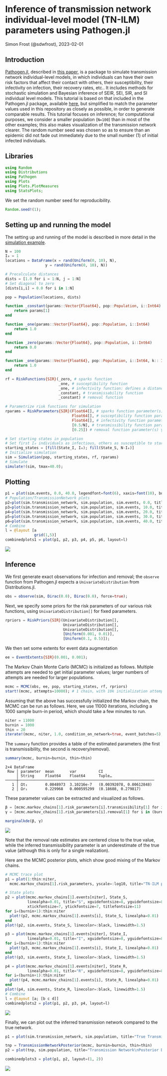 # Inference of transmission network individual-level model (TN-ILM) parameters using Pathogen.jl
Simon Frost (@sdwfrost), 2023-02-01

## Introduction

[Pathogen.jl](https://github.com/jangevaare/Pathogen.jl), described in [this paper](https://doi.org/10.18637/jss.v104.i04), is a package to simulate transmission network individual-level models, in which individuals can have their own risk factors that affect their contact with others, their susceptibility, their infectivity on infection, their recovery rates, etc.. It includes methods for stochastic simulation and Bayesian inference of SEIR, SEI, SIR, and SI individual level models. This tutorial is based on that included in the Pathogen.jl package, available [here](https://github.com/jangevaare/Pathogen.jl/blob/master/examples/SIR%20Simulation/SIR%20TN-ILM%20Simulation%20and%20Inference.ipynb), but simplified to match the parameter values used in this repository as closely as possible, in order to generate comparable results. This tutorial focuses on inference; for computational purposes, we consider a smaller population (`N=100`) than in most of the other examples; this also makes visualization of the transmission network clearer. The random number seed was chosen so as to ensure than an epidemic did not fade out immediately due to the small number (1) of initial infected individuals.

## Libraries

```julia
using Random
using Distributions
using Pathogen
using Plots
using Plots.PlotMeasures
using StatsPlots;
```




We set the random number seed for reproducibility.

```julia
Random.seed!(1);
```




## Setting up and running the model

The setting up and running of the model is described in more detail in the [simulation example](https://github.com/epirecipes/sir-julia/blob/master/markdown/sim_pathogen/sim_pathogen.md).

```julia
N = 100
I₀ = 1
locations = DataFrame(x = rand(Uniform(0, 10), N),
                  y = rand(Uniform(0, 10), N))

# Precalculate distances
dists = [1.0 for i = 1:N, j = 1:N]
# Set diagonal to zero
[dists[i,i] = 0.0 for i in 1:N]

pop = Population(locations, dists)

function _constant(params::Vector{Float64}, pop::Population, i::Int64)
    return params[1]
end

function _one(params::Vector{Float64}, pop::Population, i::Int64)
    return 1.0
end

function _zero(params::Vector{Float64}, pop::Population, i::Int64)
    return 0.0
end

function _one(params::Vector{Float64}, pop::Population, i::Int64, k:: Int64)
    return 1.0
end

rf = RiskFunctions{SIR}(_zero, # sparks function
                        _one, # susceptibility function
                        _one, # infectivity function: defines a distance
                        _constant, # transmissability function
                        _constant) # removal function

# Parametrize risk functions for simulation
rparams = RiskParameters{SIR}(Float64[], # sparks function parameter(s)
                              Float64[], # susceptibility function parameter(s)
                              Float64[], # infectivity function parameter(s)
                              [0.5/N], # transmissibility function parameter(s) βc/N
                              [0.25]) # removal function parameter(s) γ

# Set starting states in population
# Set first I₀ individuals as infectious, others as susceptible to start
starting_states = [fill(State_I, I₀); fill(State_S, N-I₀)]
# Initialize simulation
sim = Simulation(pop, starting_states, rf, rparams)
# Simulate
simulate!(sim, tmax=40.0);
```




## Plotting

```julia
p1 = plot(sim.events, 0.0, 40.0, legendfont=font(6), xaxis=font(10), bottom_margin=30px)
# Population/TransmissionNetwork plots
p2=plot(sim.transmission_network, sim.population, sim.events, 0.0, title="Time = 0", titlefontsize = 8)
p3=plot(sim.transmission_network, sim.population, sim.events, 10.0, title="Time = 10", titlefontsize = 8)
p4=plot(sim.transmission_network, sim.population, sim.events, 20.0, title="Time = 20", titlefontsize = 8)
p5=plot(sim.transmission_network, sim.population, sim.events, 30.0, title="Time = 30", titlefontsize = 8)
p6=plot(sim.transmission_network, sim.population, sim.events, 40.0, title="Time = 40", titlefontsize = 8)
# Combine
l = @layout [a
             grid(1,5)]
combinedplots1 = plot(p1, p2, p3, p4, p5, p6, layout=l)
```

![](figures/infer_pathogen_4_1.png)



## Inference

We first generate exact observations for infection and removal; the `observe` function from Pathogen.jl expects a `UnivariateDistribution` from Distributions.jl.

```julia
obs = observe(sim, Dirac(0.0), Dirac(0.0), force=true);
```




Next, we specify some priors for the risk parameters of our various risk functions, using `UnivariateDistribution[]` for fixed parameters.

```julia
rpriors = RiskPriors{SIR}(UnivariateDistribution[],
                          UnivariateDistribution[],
                          UnivariateDistribution[],
                          [Uniform(0.001, 0.01)],
                          [Uniform(0.1, 0.5)]);
```




We then  set some extents for event data augmentation

```julia
ee = EventExtents{SIR}(0.001, 0.001);
```




The Markov Chain Monte Carlo (MCMC) is initialized as follows. Multiple attempts are needed to get initial parameter values; larger numbers of attempts are needed for larger populations.

```julia
mcmc = MCMC(obs, ee, pop, starting_states, rf, rpriors)
start!(mcmc, attempts=10000); # 1 chain, with 10k initialization attempts
```




Assuming that the above has successfully initialized the Markov chain, the MCMC can be run as follows. Here, we use 11000 iterations, including a 1000 sample burn-in period, which should take a few minutes to run.

```julia
niter = 11000
burnin = 1000
thin = 20
iterate!(mcmc, niter, 1.0, condition_on_network=true, event_batches=5);
```




The `summary` function provides a table of the estimated parameters (the first is transmissibility, the second is recovery/removal).

```julia
summary(mcmc, burnin=burnin, thin=thin)
```

```
2×4 DataFrame
 Row │ parameter  mean       var          CI
     │ String     Float64    Float64      Tuple…
─────┼─────────────────────────────────────────────────────────────
   1 │ Ωt₁        0.0048973  3.10216e-7   (0.00392078, 0.00612848)
   2 │ Ωr₁        0.229968   0.000595299  (0.18608, 0.279817)
```





These parameter values can be extracted and visualized as follows.

```julia
β = [mcmc.markov_chains[1].risk_parameters[i].transmissibility[1] for i in (burnin+1):niter]
γ = [mcmc.markov_chains[1].risk_parameters[i].removal[1] for i in (burnin+1):niter];
```


```julia
marginalkde(β, γ)
```

![](figures/infer_pathogen_12_1.png)



Note that the removal rate estimates are centered close to the true value, while the inferred transmissibility parameter is an underestimate of the true value (although this is only for a single realization).

Here are the MCMC posterior plots, which show good mixing of the Markov chains.

```julia
# MCMC trace plot
p1 = plot(1:thin:niter,
  mcmc.markov_chains[1].risk_parameters, yscale=:log10, title="TN-ILM parameters", xguidefontsize=8, yguidefontsize=8, xtickfontsize=7, ytickfontsize=7, titlefontsize=11, bottom_margin=30px)

# State plots
p2 = plot(mcmc.markov_chains[1].events[niter], State_S,
          linealpha=0.01, title="S", xguidefontsize=8, yguidefontsize=8,
          xtickfontsize=7, ytickfontsize=7, titlefontsize=11)
for i=(burnin+1):thin:niter
  plot!(p2, mcmc.markov_chains[1].events[i], State_S, linealpha=0.01)
end
plot!(p2, sim.events, State_S, linecolor=:black, linewidth=1.5)

p3 = plot(mcmc.markov_chains[1].events[niter], State_I,
          linealpha=0.01, title="I", xguidefontsize=8, yguidefontsize=8, xtickfontsize=7, ytickfontsize=7, titlefontsize=11)
for i=(burnin+1):thin:niter
  plot!(p3, mcmc.markov_chains[1].events[i], State_I, linealpha=0.01)
end
plot!(p3, sim.events, State_I, linecolor=:black, linewidth=1.5)

p4 = plot(mcmc.markov_chains[1].events[niter], State_R,
          linealpha=0.01, title="R", xguidefontsize=8, yguidefontsize=8, xtickfontsize=7, ytickfontsize=7, titlefontsize=11)
for i=(burnin+1):thin:niter
  plot!(p4, mcmc.markov_chains[1].events[i], State_R, linealpha=0.01)
end
plot!(p4, sim.events, State_R, linecolor=:black, linewidth=1.5)
# Combine
l = @layout [a; [b c d]]
combinedplots2 = plot(p1, p2, p3, p4, layout=l)
```

![](figures/infer_pathogen_13_1.png)



Finally, we can plot out the inferred transmission network compared to the true network.

```julia
p1 = plot(sim.transmission_network, sim.population, title="True Transmission\nNetwork", titlefontsize=11, framestyle=:box)

tnp = TransmissionNetworkPosterior(mcmc, burnin=burnin, thin=thin)
p2 = plot(tnp, sim.population, title="Transmission Network\nPosterior Distribution", titlefontsize=11, framestyle=:box)

combinedplots3 = plot(p1, p2, layout=(1, 2))
```

![](figures/infer_pathogen_14_1.png)
